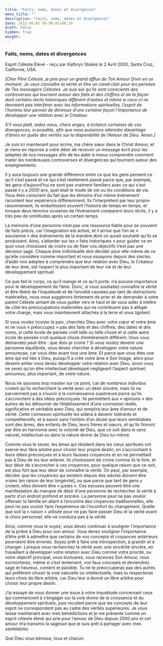 ```yaml
---
title: "Faits, noms, dates et divergences"
menu_title: ""
description: "Faits, noms, dates et divergences"
date: 2022-06-01 06:00:01+00:10
draft: False
hidden: True
weight:
---
```

### Faits, noms, dates et divergences

Esprit Céleste Elevé - reçu par Kathryn Stokes le 2 Avril 2000, Santa Cruz, Californie, USA.

*[Cher Père Céleste, je prie pour un grand afflux de Ton Amour Divin en ce moment. Je veux connaître la vérité et être un canal clair pour les pensées de Tes messagers Célestes. Je suis sûr qu’ils sont conscients des controverses qui tournent autour des faits et des chiffres et de la façon dont certains récits historiques diffèrent d’autres et même si ceux-ci ne devraient pas interférer avec les informations spirituelles, l’esprit de l’homme leur permet de diminuer d’une certaine façon l’importance de développer une relation avec le Créateur.*

*S’il vous plaît, aidez-nous, chers anges, à éclaircir certaines de ces divergences, si possible, afin que nous puissions atteindre davantage d’âmes en quête des vérités sur la disponibilité de l’Amour de Dieu. Amen.]*

Je suis ici maintenant pour écrire, ma chère sœur dans le Christ Amour, et je viens en réponse à votre désir de recevoir un message écrit pour les adeptes de nos messages afin de les aider à mieux comprendre comment traiter les nombreuses controverses et divergences qui tournent autour des enseignements.

Il y aura toujours une grande différence entre ce que les gens pensent ce qu’il s’est passé et ce qui s’est réellement passé parce que, par exemple, les gens d’aujourd’hui ne sont pas vraiment familiers avec ce qui s'est passé il y a 2000 ans, quel était le mode de vie ou les conditions de vie. Vous êtes conscient du fait que les témoins d’un même événement racontent leur expérience différemment. Ils l’interprètent par leur propre raisonnement, ils embellissent souvent l’histoire de temps en temps, et lorsque deux témoins oculaires de l’événement comparent leurs récits, il y a très peu de similitudes après un certain temps.

La mémoire d’une personne n’est pas une ressource fiable pour se souvenir de faits précis, car l’imagination est active, et il arrive que l’on se « souvienne » des événements de la manière dont on aurait souhaité qu’ils se produisent. Ainsi, s’attarder sur les « faits historiques » pour guider ce en quoi vous choisissez de croire ou de fixer vos objectifs n’est pas une décision sage. Chaque âme individuelle doit décider pour elle-même de ce qu’elle considère comme important et nous essayons depuis des siècles d’aider nos adeptes à comprendre que leur relation avec Dieu, le Créateur de leur âme, est l’aspect le plus important de leur vie et de leur développement spirituel.

Ce que fait le corps, ce qu’il mange et ce qu’il porte, n’a aucune importance pour le développement de l’âme. Donc, si vous souhaitez connaître la vérité et être libéré de l’inquiétude et de l’anxiété causées par tant de distractions matérielles, nous vous suggérons fortement de prier et de demander à votre parent Céleste aimant de vous guider vers le haut et de vous aider à mettre de côté les préoccupations matérielles qui ne contribuent pas à alléger votre charge, mais vous maintiennent attachés à la terre et vous ligotent.

Si vous voulez trouver la paix, cherchez Dieu avec votre cœur et votre âme et ne vous « préoccupez » pas des faits et des chiffres, des dates et des noms, si cette école de pensée croit telle ou telle chose et si cette autre école de pensée croit quelque chose d’entièrement différent. Vous vous demandez peut-être : que dois-je croire ? Si vous voulez devenir une personne équilibrée, vous devez chercher à développer votre nature amoureuse, car vous êtes avant tout une âme. Et parce que vous êtes une âme qui est liée à Dieu, puisqu’Il a créé votre âme à Son Image, alors pour devenir entier vous devez développer votre relation avec Dieu, sinon vous ne serez qu’un être intellectuel développé négligeant l’aspect spirituel, amoureux, plus important, de votre nature.

Nous ne saurions trop insister sur ce point, car de nombreux individus croient qu’ils recherchent la vérité avec un désir sincère, mais ils ne parviennent pas à s’ouvrir à la connaissance supérieure parce qu’ils s’accrochent à des idées préconçues. Ils permettent aux « opinions » des autres de les détourner de l’établissement d’une connexion réelle, significative et véritable avec Dieu, qui remplira leur âme d’amour et de vérité. Cette connexion spirituelle les aidera à devenir tolérants et compréhensifs, et à savoir sans l’ombre d’un doute que leurs semblables sont des âmes, des enfants de Dieu, leurs frères et sœurs, et qu’ils finiront par être en harmonie avec la volonté de Dieu, que ce soit dans le sens naturel, intellectuel ou dans la nature divine de Dieu lui-même.

Comme vous le savez, les âmes qui résident dans les cieux spirituels ont exercé leur libre arbitre pour choisir leur propre destin, en s’accrochant à leurs idées préconçues et à leurs fausses croyances et en ne permettant pas à Dieu de les leur enlever. Ils choisissent de croire comme ils le font, et leur désir de s’accrocher à ces croyances, pour quelque raison que ce soit, est plus fort que leur désir de connaître la vérité. On peut, par exemple, décider que les croyances qui existent depuis des siècles doivent être vraies [en raison de leur longévité], ou que parce que tant de gens y croient, elles doivent être « justes ». Ces excuses peuvent être une manifestation du manque de désir d’une personne de rechercher la vérité à partir d’un endroit profond et sincère. La personne peut ne pas vouloir offenser la famille en allant à l’encontre des croyances traditionnelles, elle peut ne pas vouloir faire l’expérience de l’inconfort du changement. Quelle que soit la « raison » utilisée pour ne pas faire passer Dieu et la vérité avant le choix personnel, elle ne conduira pas à la vérité.

Ainsi, comme vous le voyez, vous devez continuer à souligner l’importance de la prière à Dieu pour son amour. Vous devez souligner l’importance d’être prêt à admettre que certains de vos concepts et croyances antérieurs pourraient être erronés. Soyez prêt à faire une introspection, à grandir et à changer. Lorsque vous recherchez la vérité avec une sincérité sincère, en travaillant à développer votre relation avec Dieu comme votre priorité, ou votre objectif principal, vous évoluerez, vous recevrez Son Amour, vous surmonterez, même si c’est lentement, vos faux concepts et deviendrez sage et heureux, content et paisible. Tu ne te préoccuperas pas des autres qui préfèrent choisir la voie naturelle ou intellectuelle, mais tu respecteras leurs choix de libre arbitre, car Dieu leur a donné un libre arbitre pour choisir leur propre destin.

J’ai essayé de vous donner une issue à votre inquiétude concernant ceux qui commencent à s’engager sur la voie divine de la croissance et du développement spirituels, puis reculent parce que les concepts de leur esprit ne correspondent pas au cadre des vérités supérieures. Je vous laisse maintenant avec mes bénédictions et je me présente comme un esprit céleste élevé qui prie pour l’amour de Dieu depuis 2000 ans et cet amour m’a transmis la sagesse que je suis prêt à partager avec mes semblables.

Que Dieu vous bénisse, tous et chacun.